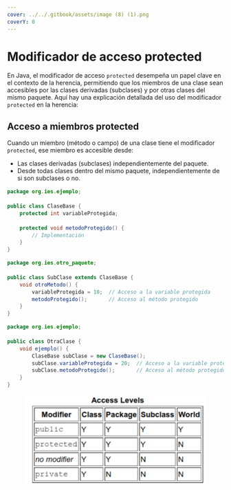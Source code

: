 ```yaml
---
cover: ../../.gitbook/assets/image (8) (1).png
coverY: 0
---
```


# Modificador de acceso protected

En Java, el modificador de acceso `protected` desempeña un papel clave en el contexto de la herencia, permitiendo que los miembros de una clase sean accesibles por las clases derivadas (subclases) y por otras clases del mismo paquete. Aquí hay una explicación detallada del uso del modificador `protected` en la herencia:

## **Acceso a miembros protected**

Cuando un miembro (método o campo) de una clase tiene el modificador `protected`, ese miembro es accesible desde:

* Las clases derivadas (subclases) independientemente del paquete.
* Desde todas clases dentro del mismo paquete, independientemente de si son subclases o no.

```java
package org.ies.ejemplo;

public class ClaseBase {
    protected int variableProtegida;

    protected void metodoProtegido() {
        // Implementación
    }
}
```

```java
package org.ies.otro_paquete;

public class SubClase extends ClaseBase {
    void otroMetodo() {
        variableProtegida = 10;  // Acceso a la variable protegida
        metodoProtegido();       // Acceso al método protegido
    }
}
```

```java
package org.ies.ejemplo;

public class OtraClase {
    void ejemplo() {
        ClaseBase subClase = new ClaseBase();
        subClase.variableProtegida = 20;  // Acceso a la variable protegida
        subClase.metodoProtegido();       // Acceso al método protegido
    }
}
```

<figure><img src="../../.gitbook/assets/image (6) (1).png" alt=""><figcaption></figcaption></figure>
